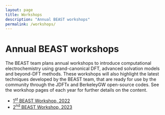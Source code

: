 ```yaml
---
layout: page
title: Workshops
description: "Annual BEAST workshops"
permalink: /workshops/
---
```


# Annual BEAST workshops

The BEAST team plans annual workshops to introduce computational electrochemistry using grand-canonical DFT, advanced solvation models and beyond-DFT methods.
These workshops will also highlight the latest techniques developed by the BEAST team, that are ready for use by the community through the JDFTx and BerkeleyGW open-source codes.
See the workshop pages of each year for further details on the content.

+ [1<sup>st</sup> BEAST Workshop, 2022](/workshops/2022/)
+ [2<sup>nd</sup> BEAST Workshop, 2023](/workshops/2023/)
